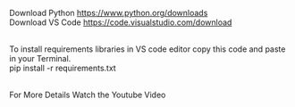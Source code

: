 Download Python https://www.python.org/downloads	<br>
Download VS Code https://code.visualstudio.com/download<br><br>

To install requirements libraries in VS code editor copy this code and paste in your Terminal.<br>
pip install -r requirements.txt <br><br>

For More Details Watch the Youtube Video 
